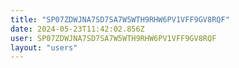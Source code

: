 ```yaml
---
title: "SP07ZDWJNA7SD7SA7W5WTH9RHW6PV1VFF9GV8RQF"
date: 2024-05-23T11:42:02.856Z
user: SP07ZDWJNA7SD7SA7W5WTH9RHW6PV1VFF9GV8RQF
layout: "users"
---
```

    